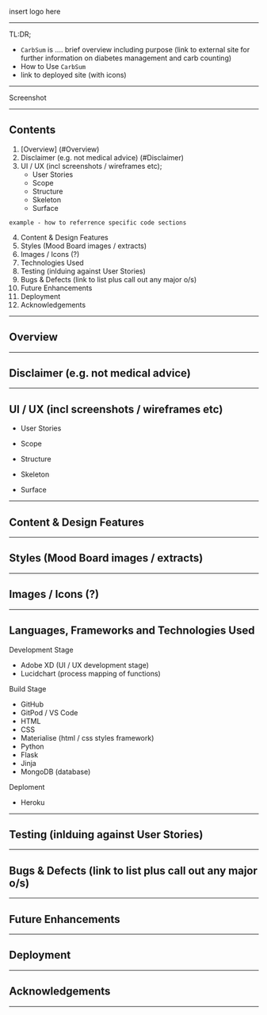 insert logo here

***

TL:DR; 
- `CarbSum` is .... brief overview including purpose (link to external site for further information on diabetes management and carb counting)
- How to Use `CarbSum`
- link to deployed site (with icons)

***
Screenshot
***

## Contents
1. [Overview] (#Overview)
2. Disclaimer (e.g. not medical advice) (#Disclaimer)
3. UI / UX (incl screenshots / wireframes etc);
    - User Stories
    - Scope
    - Structure
    - Skeleton
    - Surface


```
example - how to referrence specific code sections
```

4. Content & Design Features
5. Styles (Mood Board images / extracts)
6. Images / Icons (?)
7. Technologies Used
8. Testing (inlduing against User Stories)
9. Bugs & Defects (link to list plus call out any major o/s)
10. Future Enhancements
11. Deployment
12. Acknowledgements
------

## Overview

------
## Disclaimer (e.g. not medical advice)


------
## UI / UX (incl screenshots / wireframes etc)

- User Stories

- Scope

- Structure

- Skeleton

- Surface

------
## Content & Design Features



------
## Styles (Mood Board images / extracts)



------
## Images / Icons (?)



------
## Languages, Frameworks and Technologies Used
Development Stage 
- Adobe XD (UI / UX development stage)
- Lucidchart (process mapping of functions) 

Build Stage
- GitHub
- GitPod / VS Code
- HTML
- CSS
- Materialise (html / css styles framework)
- Python
- Flask
- Jinja
- MongoDB (database)

Deploment
- Heroku 

------
## Testing (inlduing against User Stories)



------
## Bugs & Defects (link to list plus call out any major o/s)



------
## Future Enhancements



------
## Deployment



------
## Acknowledgements


------
